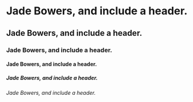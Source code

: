 # Jade Bowers, and include a header.
## Jade Bowers, and include a header.
### Jade Bowers, and include a header.
#### Jade Bowers, and include a header.
##### Jade Bowers, and include a header.
###### Jade Bowers, and include a header.
